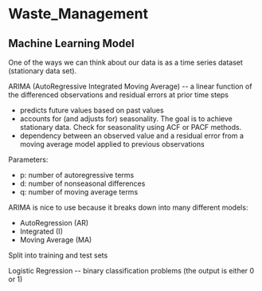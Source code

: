 # Waste_Management

## Machine Learning Model

One of the ways we can think about our data is as a time series dataset (stationary data set).

ARIMA (AutoRegressive Integrated Moving Average) -- a linear function of the differenced observations and residual errors at prior time steps
  - predicts future values based on past values
  - accounts for (and adjusts for) seasonality. The goal is to achieve stationary data. Check for seasonality using ACF or PACF methods.
  - dependency between an observed value and a residual error from a moving average model applied to previous observations

Parameters:
  - p: number of autoregressive terms
  - d: number of nonseasonal differences
  - q: number of moving average terms

ARIMA is nice to use because it breaks down into many different models:
  - AutoRegression (AR)
  - Integrated (I)
  - Moving Average (MA)

Split into training and test sets

Logistic Regression -- binary classification problems (the output is either 0 or 1)
